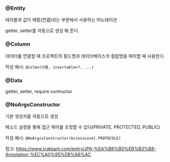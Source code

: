### @Entity
테이블과 값이 매핑(연겶)되는 부분에서 사용하는 어노테이션  
  
getter, setter를 자동으로 생성 해 준다.  
  
  
### @Column
데이터를 연결할 때 프로젝트의 필드명과 데이터베이스의 컬럼명을 매치할 때 사용한다.  
  
작성 예시: ```@Colmn(이름, insertable=?, ...)```  
  
  
### @Data
getter, setter, require contructor  
    
    
### @NoArgsConstructor
기본 생성자를 자동으로 생성  
  
메소드 설정을 통해 접근 제어를 조정할 수 있다(PRIVATE, PROTECTED, PUBLIC)  
  
작성 예시: ```@NoArgisConstructor(AccessLevel.PROTOCOLE)```



참고: https://www.icatpark.com/entry/JPA-%EA%B8%B0%EB%B3%B8-Annotation-%EC%A0%95%EB%A6%AC
